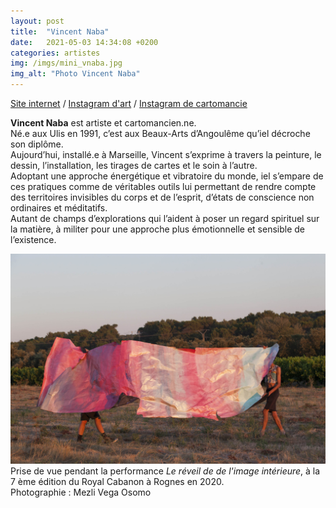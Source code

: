 ```yaml
---
layout: post
title:  "Vincent Naba"
date:   2021-05-03 14:34:08 +0200
categories: artistes
img: /imgs/mini_vnaba.jpg
img_alt: "Photo Vincent Naba"
---
```

[Site internet](https://vincentnaba.hotglue.me/) / [Instagram d'art](https://www.instagram.com/vincent.naba/) / [Instagram de cartomancie](https://www.instagram.com/scorpion.bleu/)

**Vincent Naba** est artiste et cartomancien.ne.  
Né.e aux Ulis en 1991, c’est aux Beaux-Arts d’Angoulême qu’iel décroche son diplôme.  
Aujourd’hui, installé.e à Marseille, Vincent s’exprime à travers la peinture, le dessin, l’installation, les tirages de cartes et le soin à l’autre.  
Adoptant une approche énergétique et vibratoire du monde, iel s’empare de ces pratiques comme de véritables outils lui permettant de rendre compte des territoires invisibles du corps et de l’esprit, d’états de conscience non ordinaires et méditatifs.  
Autant de champs d’explorations qui l’aident à poser un regard spirituel sur la matière, à militer pour une approche plus émotionnelle et sensible de l’existence.

![prise de vue pendant la performance Le réveil de de l'image intérieure](/imgs/vnaba.jpg)
Prise de vue pendant la performance *Le réveil de de l'image intérieure*, à la 7 ème édition du Royal Cabanon à Rognes en 2020.  
Photographie : Mezli Vega Osomo
